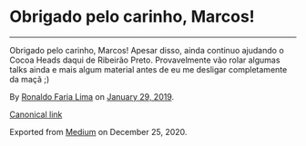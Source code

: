 Obrigado pelo carinho, Marcos!
==============================

------------------------------------------------------------------------

Obrigado pelo carinho, Marcos! Apesar disso, ainda continuo ajudando o
Cocoa Heads daqui de Ribeirão Preto. Provavelmente vão rolar algumas
talks ainda e mais algum material antes de eu me desligar completamente
da maçã ;)

By
<a href="https://medium.com/@ronaldolima" class="p-author h-card">Ronaldo Faria Lima</a>
on [January 29, 2019](https://medium.com/p/d8fc6c9750d5).

<a href="https://medium.com/@ronaldolima/obrigado-pelo-carinho-marcos-d8fc6c9750d5" class="p-canonical">Canonical link</a>

Exported from [Medium](https://medium.com) on December 25, 2020.
